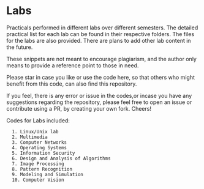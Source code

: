 # Labs
Practicals performed in different labs over different semesters. The detailed practical list for each lab can be found in their respective folders. The files for the labs are also provided. There are plans to add other lab content in the future.

These snippets are not meant to encourage plagiarism, and the author only means to provide a reference point to those in need.

Please star in case you like or use the code here, so that others who might benefit from this code, can also find this repository.

If you feel, there is any error or issue in the codes,or incase you have any suggestions regarding the repository, please feel free to open an issue or contribute using a PR, by creating your own fork. Cheers!

Codes for Labs included:
```
  1. Linux/Unix lab
  2. Multimedia
  3. Computer Networks
  4. Operating Systems
  5. Information Security
  6. Design and Analysis of Algorithms
  7. Image Processing
  8. Pattern Recognition
  9. Modeling and Simulation
  10. Computer Vision
```

